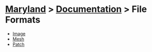 # [Maryland](../../readme.md) > [Documentation](../readme.md) > File Formats

- [Image](./image.md)
- [Mesh](./mesh.md)
- [Patch](./patch.md)
